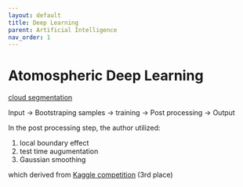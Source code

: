 ```yaml
---
layout: default
title: Deep Learning
parent: Artificial Intelligence
nav_order: 1
---
```

# Atomospheric Deep Learning
[cloud segmentation](https://medium.com/just-ai/nimbus-cloud-segmentation-using-deep-learning-for-agriculture-5f1320b5c8aa)

Input -> Bootstraping samples -> training -> Post processing -> Output

In the post processing step, the author utilized:
  1. local boundary effect
  2. test time augumentation
  3. Gaussian smoothing
  
which derived from [Kaggle competition](http://blog.kaggle.com/2017/05/09/dstl-satellite-imagery-competition-3rd-place-winners-interview-vladimir-sergey/) (3rd place) 
